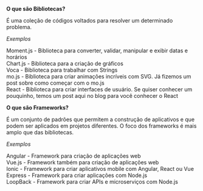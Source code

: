 <b>O que são Bibliotecas?</b><br>

É uma coleção de códigos voltados para resolver um determinado problema.

<i>Exemplos</i>

Moment.js - Biblioteca para converter, validar, manipular e exibir datas e horários<br>
Chart.js - Biblioteca para a criação de gráficos<br>
Voca - Biblioteca para trabalhar com Strings<br>
mo.js - Biblioteca para criar animações incríveis com SVG. Já fizemos um post sobre como começar com o mo.js<br>
React - Biblioteca para criar interfaces de usuário. Se quiser conhecer um pouquinho, temos um post aqui no blog para você conhecer o React<br>

<b>O que são Frameworks?</b><br>

É um conjunto de padrões que permitem a construção de aplicativos e que podem ser aplicados em projetos diferentes. O foco dos frameworks é mais amplo que das bibliotecas.<br>

<i>Exemplos</i>

Angular - Framework para criação de aplicações web<br>
Vue.js - Framework também para criação de aplicações web<br>
Ionic - Framework para criar aplicativos mobile com Angular, React ou Vue<br>
Express - Framework para criar aplicações com Node.js<br>
LoopBack - Framework para criar APIs e microserviços com Node.js<br>